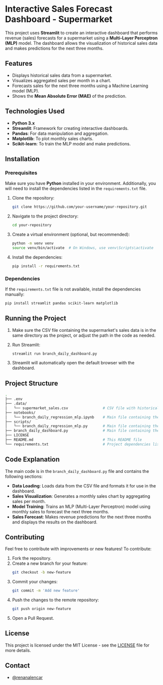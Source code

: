 # Interactive Sales Forecast Dashboard - Supermarket

This project uses **Streamlit** to create an interactive dashboard that performs revenue (sales) forecasts for a supermarket using a **Multi-Layer Perceptron (MLP)** model. The dashboard allows the visualization of historical sales data and makes predictions for the next three months.

## Features

- Displays historical sales data from a supermarket.
- Visualizes aggregated sales per month in a chart.
- Forecasts sales for the next three months using a Machine Learning model (MLP).
- Shows the **Mean Absolute Error (MAE)** of the prediction.

## Technologies Used

- **Python 3.x**
- **Streamlit**: Framework for creating interactive dashboards.
- **Pandas**: For data manipulation and aggregation.
- **Matplotlib**: To plot monthly sales charts.
- **Scikit-learn**: To train the MLP model and make predictions.

## Installation

### Prerequisites

Make sure you have **Python** installed in your environment. Additionally, you will need to install the dependencies listed in the `requirements.txt` file.

1. Clone the repository:

   ```bash
   git clone https://github.com/your-username/your-repository.git
   ```

2. Navigate to the project directory:

   ```bash
   cd your-repository
   ```

3. Create a virtual environment (optional, but recommended):

   ```bash
   python -m venv venv
   source venv/bin/activate  # On Windows, use venv\Scripts\activate
   ```

4. Install the dependencies:
   ```bash
   pip install -r requirements.txt
   ```

### Dependencies

If the `requirements.txt` file is not available, install the dependencies manually:

```bash
pip install streamlit pandas scikit-learn matplotlib
```

## Running the Project

1. Make sure the CSV file containing the supermarket's sales data is in the same directory as the project, or adjust the path in the code as needed.
2. Run Streamlit:

   ```bash
   streamlit run branch_daily_dashboard.py
   ```

3. Streamlit will automatically open the default browser with the dashboard.

## Project Structure

```bash
.
├── .env
├── .data/
│   └── supermarket_sales.csv                # CSV file with historical sales data
├── notebooks/
│   └── branch_daily_regression_mlp.ipynb    # Main file containing the MLP code
├── scripts/
│   └── branch_daily_regression_mlp.py       # Main file containing the MLP code
├── branch_daily_dashboard.py                # Main file containing the dashboard code
├── LICENSE
├── README.md                                # This README file
└── requirements.txt                         # Project dependencies list
```

## Code Explanation

The main code is in the `branch_daily_dashboard.py` file and contains the following sections:

- **Data Loading**: Loads data from the CSV file and formats it for use in the dashboard.
- **Sales Visualization**: Generates a monthly sales chart by aggregating sales per month.
- **Model Training**: Trains an MLP (Multi-Layer Perceptron) model using monthly sales to forecast the next three months.
- **Sales Forecast**: Makes revenue predictions for the next three months and displays the results on the dashboard.

## Contributing

Feel free to contribute with improvements or new features! To contribute:

1. Fork the repository.
2. Create a new branch for your feature:
   ```bash
   git checkout -b new-feature
   ```
3. Commit your changes:
   ```bash
   git commit -m 'Add new feature'
   ```
4. Push the changes to the remote repository:
   ```bash
   git push origin new-feature
   ```
5. Open a Pull Request.

## License

This project is licensed under the MIT License - see the [LICENSE](LICENSE) file for more details.

## Contact

- [@renanalencar](https://github.com/renanalencar)

